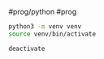 #prog/python #prog 

```bash
python3 -m venv venv
source venv/bin/activate
```

```bash
deactivate
```
